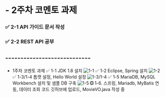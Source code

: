 # - 2주차 코멘토 과제
### ✅ 2-1 API 가이드 문서 작성
### ✅ 2-2 REST API 공부
## ----------------------------
- 1주차 코멘토 과제
✅ 1-1 JDK 1.8 설치
![1-1](https://user-images.githubusercontent.com/46439700/128526676-a366e14c-7b1e-424a-bc41-fa96da82c1dd.png)
✅ 1-2 Eclipse, Spring 설치
![1-2](https://user-images.githubusercontent.com/46439700/128526837-d2be6213-3166-4ef6-908c-264b4b1bd6e9.png)
✅ 1-3/1-4 톰캣 설정, Hello World 설정
![1-3/1-4](https://user-images.githubusercontent.com/46439700/128527005-fa2c581b-5d63-485c-91cd-ad81b3849ea1.png)
✅ 1-5 MariaDB, MySQL Workbench 설치 및 샘플 DB 구축
![1-5](https://user-images.githubusercontent.com/46439700/128527264-1c7d01d2-fd0a-4969-b195-f667cff58313.png)
❎ 1-6. 스프링, Mariadb, MyBatis 연동, 데이터 조회
코드 깃허브에 업로드, MovieVO.java 작성 중
